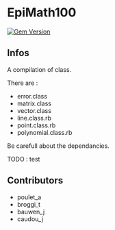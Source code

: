 EpiMath100
============

[![Gem Version](https://badge.fury.io/rb/epimath100.png)](http://badge.fury.io/rb/epimath100)

Infos
------
A compilation of class.

There are :
- error.class
- matrix.class
- vector.class
- line.class.rb
- point.class.rb
- polynomial.class.rb

Be carefull about the dependancies.

TODO : test

Contributors
------
- poulet_a
- broggi_t
- bauwen_j
- caudou_j
